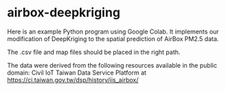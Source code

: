 # airbox-deepkriging

Here is an example Python program using Google Colab. It implements our modification of DeepKriging  to the spatial prediction of AirBox PM2.5 data.

The .csv file and map files should be placed in the right path. 

The data were derived from the following resources available in the public domain: Civil IoT Taiwan Data Service Platform at https://ci.taiwan.gov.tw/dsp/history/iis_airbox/

